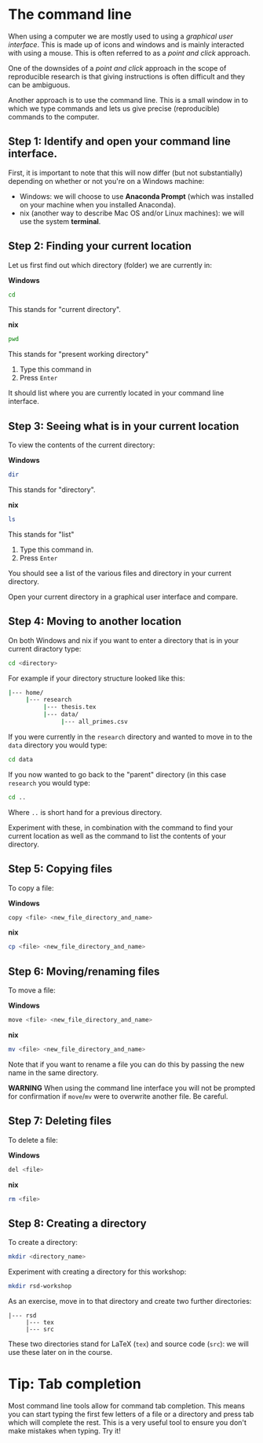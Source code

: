 # The command line

When using a computer we are mostly used to using a _graphical user interface_.
This is made up of icons and windows and is mainly interacted with using a
mouse. This is often referred to as a _point and click_ approach.

One of the downsides of a _point and click_ approach in the scope of
reproducible research is that giving instructions is often difficult and they
can be ambiguous.

Another approach is to use the command line. This is a small window in to which
we type commands and lets us give precise (reproducible) commands to the
computer.

## Step 1: Identify and open your command line interface.

First, it is important to note that this will now differ (but not substantially)
depending on whether or not you're on a Windows machine:

- Windows: we will choose to use **Anaconda Prompt** (which was installed on
  your machine when you installed Anaconda).
- nix (another way to describe Mac OS and/or Linux machines): we will use the
  system **terminal**.


## Step 2: Finding your current location

Let us first find out which directory (folder) we are currently in:

**Windows**

```bash
cd
```

This stands for "current directory".

**nix**

```bash
pwd
```

This stands for "present working directory"

1. Type this command in
2. Press `Enter`

It should list where you are currently located in your
command line interface.

## Step 3: Seeing what is in your current location

To view the contents of the current directory:

**Windows**

```bash
dir
```

This stands for "directory".

**nix**

```bash
ls
```

This stands for "list"

1. Type this command in.
2. Press `Enter`

You should see a list of the various files and directory in your current
directory.

Open your current directory in a graphical user interface and compare.

## Step 4: Moving to another location

On both Windows and nix if you want to enter a directory that is in your current
diractory type:

```bash
cd <directory>
```

For example if your directory structure looked like this:

```bash
|--- home/
     |--- research
          |--- thesis.tex
          |--- data/
               |--- all_primes.csv
```

If you were currently in the `research` directory and wanted to move in to the
`data` directory you would type:

```bash
cd data
```

If you now wanted to go back to the "parent" directory (in this case `research`
you would type:

```bash
cd ..
```

Where `..` is short hand for a previous directory.

Experiment with these, in combination with the command to find your current
location as well as the command to list the contents of your directory.

## Step 5: Copying files

To copy a file:

**Windows**

```bash
copy <file> <new_file_directory_and_name>
```

**nix**

```bash
cp <file> <new_file_directory_and_name>
```

## Step 6: Moving/renaming files

To move a file:

**Windows**

```bash
move <file> <new_file_directory_and_name>
```

**nix**

```bash
mv <file> <new_file_directory_and_name>
```

Note that if you want to rename a file you can do this by passing the new name
in the same directory.

**WARNING** When using the command line interface you will not be prompted for
confirmation if `move`/`mv` were to overwrite another file. Be careful.

## Step 7: Deleting files

To delete a file:

**Windows**

```bash
del <file> 
```

**nix**

```bash
rm <file>
```

## Step 8: Creating a directory

To create a directory:

```bash
mkdir <directory_name>
```

Experiment with creating a directory for this workshop:

```bash
mkdir rsd-workshop
```

As an exercise, move in to that directory and create two further directories:

```
|--- rsd
     |--- tex
     |--- src

```

These two directories stand for LaTeX (`tex`) and source code (`src`): we will
use these later on in the course.

# Tip: Tab completion

Most command line tools allow for command tab completion. This means you can
start typing the first few letters of a file or a directory and press tab which
will complete the rest. This is a very useful tool to ensure you don't make
mistakes when typing. Try it!
